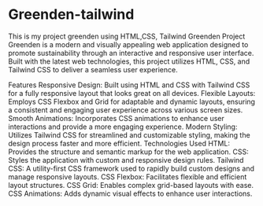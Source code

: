 # Greenden-tailwind
This is my project greenden using HTML,CSS, Tailwind 
Greenden Project
Greenden is a modern and visually appealing web application designed to promote sustainability through an interactive and responsive user interface. Built with the latest web technologies, this project utilizes HTML, CSS, and Tailwind CSS to deliver a seamless user experience.

Features
Responsive Design: Built using HTML and CSS with Tailwind CSS for a fully responsive layout that looks great on all devices.
Flexible Layouts: Employs CSS Flexbox and Grid for adaptable and dynamic layouts, ensuring a consistent and engaging user experience across various screen sizes.
Smooth Animations: Incorporates CSS animations to enhance user interactions and provide a more engaging experience.
Modern Styling: Utilizes Tailwind CSS for streamlined and customizable styling, making the design process faster and more efficient.
Technologies Used
HTML: Provides the structure and semantic markup for the web application.
CSS: Styles the application with custom and responsive design rules.
Tailwind CSS: A utility-first CSS framework used to rapidly build custom designs and manage responsive layouts.
CSS Flexbox: Facilitates flexible and efficient layout structures.
CSS Grid: Enables complex grid-based layouts with ease.
CSS Animations: Adds dynamic visual effects to enhance user interactions.
